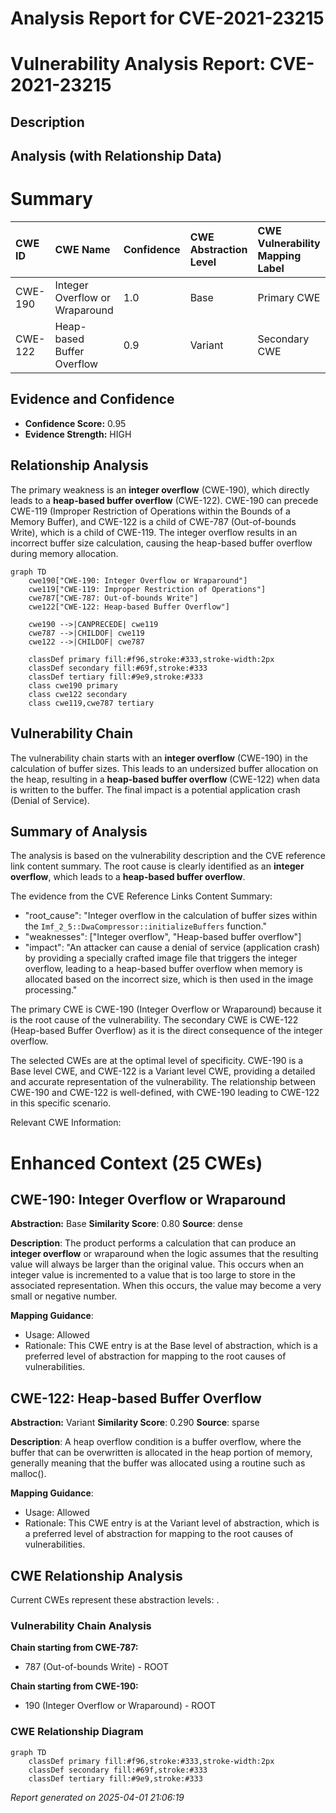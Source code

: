 # Analysis Report for CVE-2021-23215

# Vulnerability Analysis Report: CVE-2021-23215

## Description



## Analysis (with Relationship Data)

# Summary
| CWE ID  | CWE Name                                                                    | Confidence | CWE Abstraction Level | CWE Vulnerability Mapping Label | CWE-Vulnerability Mapping Notes |
| :-------- | :-------------------------------------------------------------------------- | :--------- | :---------------------- | :------------------------------ | :------------------------------ |
| CWE-190 | Integer Overflow or Wraparound                                              | 1.0        | Base                    | Primary CWE                   | Allowed                       |
| CWE-122 | Heap-based Buffer Overflow                                                  | 0.9        | Variant                 | Secondary CWE                 | Allowed                       |

## Evidence and Confidence

*   **Confidence Score:** 0.95
*   **Evidence Strength:** HIGH

## Relationship Analysis
The primary weakness is an **integer overflow** (CWE-190), which directly leads to a **heap-based buffer overflow** (CWE-122). CWE-190 can precede CWE-119 (Improper Restriction of Operations within the Bounds of a Memory Buffer), and CWE-122 is a child of CWE-787 (Out-of-bounds Write), which is a child of CWE-119. The integer overflow results in an incorrect buffer size calculation, causing the heap-based buffer overflow during memory allocation.

```mermaid
graph TD
    cwe190["CWE-190: Integer Overflow or Wraparound"]
    cwe119["CWE-119: Improper Restriction of Operations"]
    cwe787["CWE-787: Out-of-bounds Write"]
    cwe122["CWE-122: Heap-based Buffer Overflow"]
    
    cwe190 -->|CANPRECEDE| cwe119
    cwe787 -->|CHILDOF| cwe119
    cwe122 -->|CHILDOF| cwe787

    classDef primary fill:#f96,stroke:#333,stroke-width:2px
    classDef secondary fill:#69f,stroke:#333
    classDef tertiary fill:#9e9,stroke:#333
    class cwe190 primary
    class cwe122 secondary
    class cwe119,cwe787 tertiary
```

## Vulnerability Chain
The vulnerability chain starts with an **integer overflow** (CWE-190) in the calculation of buffer sizes. This leads to an undersized buffer allocation on the heap, resulting in a **heap-based buffer overflow** (CWE-122) when data is written to the buffer. The final impact is a potential application crash (Denial of Service).

## Summary of Analysis
The analysis is based on the vulnerability description and the CVE reference link content summary. The root cause is clearly identified as an **integer overflow**, which leads to a **heap-based buffer overflow**.

The evidence from the CVE Reference Links Content Summary:
*   "root\_cause": "Integer overflow in the calculation of buffer sizes within the `Imf_2_5::DwaCompressor::initializeBuffers` function."
*   "weaknesses": ["Integer overflow", "Heap-based buffer overflow"]
*   "impact": "An attacker can cause a denial of service (application crash) by providing a specially crafted image file that triggers the integer overflow, leading to a heap-based buffer overflow when memory is allocated based on the incorrect size, which is then used in the image processing."

The primary CWE is CWE-190 (Integer Overflow or Wraparound) because it is the root cause of the vulnerability. The secondary CWE is CWE-122 (Heap-based Buffer Overflow) as it is the direct consequence of the integer overflow.

The selected CWEs are at the optimal level of specificity. CWE-190 is a Base level CWE, and CWE-122 is a Variant level CWE, providing a detailed and accurate representation of the vulnerability. The relationship between CWE-190 and CWE-122 is well-defined, with CWE-190 leading to CWE-122 in this specific scenario.

Relevant CWE Information:

# Enhanced Context (25 CWEs)

## CWE-190: Integer Overflow or Wraparound
**Abstraction:** Base
**Similarity Score**: 0.80
**Source**: dense

**Description**:
The product performs a calculation that can produce an **integer overflow** or wraparound when the logic assumes that the resulting value will always be larger than the original value. This occurs when an integer value is incremented to a value that is too large to store in the associated representation. When this occurs, the value may become a very small or negative number.

**Mapping Guidance**:
- Usage: Allowed
- Rationale: This CWE entry is at the Base level of abstraction, which is a preferred level of abstraction for mapping to the root causes of vulnerabilities.

## CWE-122: Heap-based Buffer Overflow
**Abstraction:** Variant
**Similarity Score**: 0.290
**Source**: sparse

**Description**:
A heap overflow condition is a buffer overflow, where the buffer that can be overwritten is allocated in the heap portion of memory, generally meaning that the buffer was allocated using a routine such as malloc().

**Mapping Guidance**:
- Usage: Allowed
- Rationale: This CWE entry is at the Variant level of abstraction, which is a preferred level of abstraction for mapping to the root causes of vulnerabilities.


## CWE Relationship Analysis

Current CWEs represent these abstraction levels: .


### Vulnerability Chain Analysis

**Chain starting from CWE-787:**
- 787 (Out-of-bounds Write) - ROOT


**Chain starting from CWE-190:**
- 190 (Integer Overflow or Wraparound) - ROOT



### CWE Relationship Diagram

```mermaid
graph TD
    classDef primary fill:#f96,stroke:#333,stroke-width:2px
    classDef secondary fill:#69f,stroke:#333
    classDef tertiary fill:#9e9,stroke:#333
```



*Report generated on 2025-04-01 21:06:19*

